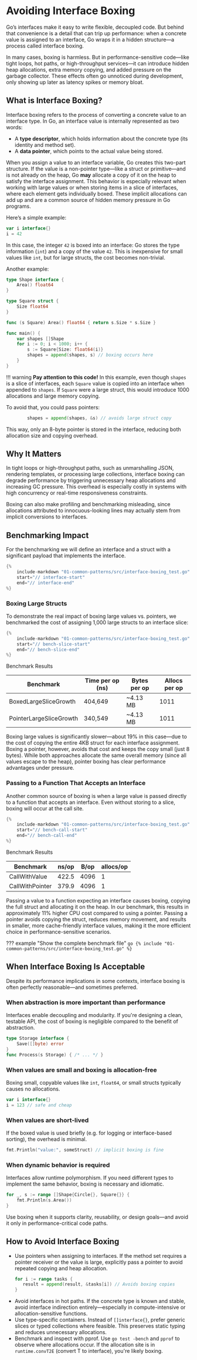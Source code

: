 # Avoiding Interface Boxing

Go’s interfaces make it easy to write flexible, decoupled code. But behind that convenience is a detail that can trip up performance: when a concrete value is assigned to an interface, Go wraps it in a hidden structure—a process called interface boxing.

In many cases, boxing is harmless. But in performance-sensitive code—like tight loops, hot paths, or high-throughput services—it can introduce hidden heap allocations, extra memory copying, and added pressure on the garbage collector. These effects often go unnoticed during development, only showing up later as latency spikes or memory bloat.

## What is Interface Boxing?

Interface boxing refers to the process of converting a concrete value to an interface type. In Go, an interface value is internally represented as two words:

- A **type descriptor**, which holds information about the concrete type (its identity and method set).
- A **data pointer**, which points to the actual value being stored.

When you assign a value to an interface variable, Go creates this two-part structure. If the value is a non-pointer type—like a struct or primitive—and is not already on the heap, Go **may** allocate a copy of it on the heap to satisfy the interface assignment. This behavior is especially relevant when working with large values or when storing items in a slice of interfaces, where each element gets individually boxed. These implicit allocations can add up and are a common source of hidden memory pressure in Go programs.

Here’s a simple example:

```go
var i interface{}
i = 42
```

In this case, the integer `42` is boxed into an interface: Go stores the type information (`int`) and a copy of the value `42`. This is inexpensive for small values like `int`, but for large structs, the cost becomes non-trivial.

Another example:

```go
type Shape interface {
    Area() float64
}

type Square struct {
    Size float64
}

func (s Square) Area() float64 { return s.Size * s.Size }

func main() {
    var shapes []Shape
    for i := 0; i < 1000; i++ {
        s := Square{Size: float64(i)}
        shapes = append(shapes, s) // boxing occurs here
    }
}
```

!!! warning
    **Pay attention to this code!** In this example, even though `shapes` is a slice of interfaces, each `Square` value is copied into an interface when appended to `shapes`. If `Square` were a large struct, this would introduce 1000 allocations and large memory copying.

To avoid that, you could pass pointers:

```go
        shapes = append(shapes, &s) // avoids large struct copy
```

This way, only an 8-byte pointer is stored in the interface, reducing both allocation size and copying overhead.

## Why It Matters

In tight loops or high-throughput paths, such as unmarshalling JSON, rendering templates, or processing large collections, interface boxing can degrade performance by triggering unnecessary heap allocations and increasing GC pressure. This overhead is especially costly in systems with high concurrency or real-time responsiveness constraints.

Boxing can also make profiling and benchmarking misleading, since allocations attributed to innocuous-looking lines may actually stem from implicit conversions to interfaces.


## Benchmarking Impact

For the benchmarking we will define an interface and a struct with a significant payload that implements the interface.

```go
{%
    include-markdown "01-common-patterns/src/interface-boxing_test.go"
    start="// interface-start"
    end="// interface-end"
%}
```

### Boxing Large Structs

To demonstrate the real impact of boxing large values vs. pointers, we benchmarked the cost of assigning 1,000 large structs to an interface slice:

```go
{%
    include-markdown "01-common-patterns/src/interface-boxing_test.go"
    start="// bench-slice-start"
    end="// bench-slice-end"
%}
```

Benchmark Results

| Benchmark                | Time per op (ns) | Bytes per op | Allocs per op |
|--------------------------------|---------|-----------|-----------|
| BoxedLargeSliceGrowth          | 404,649 | ~4.13 MB  | 1011      |
| PointerLargeSliceGrowth        | 340,549 | ~4.13 MB  | 1011      |

Boxing large values is significantly slower—about 19% in this case—due to the cost of copying the entire 4KB struct for each interface assignment. Boxing a pointer, however, avoids that cost and keeps the copy small (just 8 bytes). While both approaches allocate the same overall memory (since all values escape to the heap), pointer boxing has clear performance advantages under pressure.

### Passing to a Function That Accepts an Interface

Another common source of boxing is when a large value is passed directly to a function that accepts an interface. Even without storing to a slice, boxing will occur at the call site.

```go
{%
    include-markdown "01-common-patterns/src/interface-boxing_test.go"
    start="// bench-call-start"
    end="// bench-call-end"
%}
```

Benchmark Results

| Benchmark                | ns/op   | B/op  | allocs/op |
|--------------------------|---------|--------|-----------|
| CallWithValue            | 422.5   | 4096   | 1         |
| CallWithPointer          | 379.9   | 4096   | 1         |

Passing a value to a function expecting an interface causes boxing, copying the full struct and allocating it on the heap. In our benchmark, this results in approximately 11% higher CPU cost compared to using a pointer. Passing a pointer avoids copying the struct, reduces memory movement, and results in smaller, more cache-friendly interface values, making it the more efficient choice in performance-sensitive scenarios.

??? example "Show the complete benchmark file"
    ```go
    {% include "01-common-patterns/src/interface-boxing_test.go" %}
    ```

## When Interface Boxing Is Acceptable

Despite its performance implications in some contexts, interface boxing is often perfectly reasonable—and sometimes preferred.

### When abstraction is more important than performance
Interfaces enable decoupling and modularity. If you're designing a clean, testable API, the cost of boxing is negligible compared to the benefit of abstraction.

```go
type Storage interface {
    Save([]byte) error
}
func Process(s Storage) { /* ... */ }
```

### When values are small and boxing is allocation-free
Boxing small, copyable values like `int`, `float64`, or small structs typically causes no allocations.

```go
var i interface{}
i = 123 // safe and cheap
```

### When values are short-lived
If the boxed value is used briefly (e.g. for logging or interface-based sorting), the overhead is minimal.

```go
fmt.Println("value:", someStruct) // implicit boxing is fine
```

### When dynamic behavior is required
Interfaces allow runtime polymorphism. If you need different types to implement the same behavior, boxing is necessary and idiomatic.

```go
for _, s := range []Shape{Circle{}, Square{}} {
    fmt.Println(s.Area())
}
```

Use boxing when it supports clarity, reusability, or design goals—and avoid it only in performance-critical code paths.

## How to Avoid Interface Boxing

- Use pointers when assigning to interfaces. If the method set requires a pointer receiver or the value is large, explicitly pass a pointer to avoid repeated copying and heap allocation.
    ```go
    for i := range tasks {
       result = append(result, &tasks[i]) // Avoids boxing copies
    }
    ```
- Avoid interfaces in hot paths. If the concrete type is known and stable, avoid interface indirection entirely—especially in compute-intensive or allocation-sensitive functions.
- Use type-specific containers. Instead of `[]interface{}`, prefer generic slices or typed collections where feasible. This preserves static typing and reduces unnecessary allocations.
- Benchmark and inspect with pprof. Use `go test -bench` and `pprof` to observe where allocations occur. If the allocation site is in `runtime.convT2E` (convert T to interface), you're likely boxing.